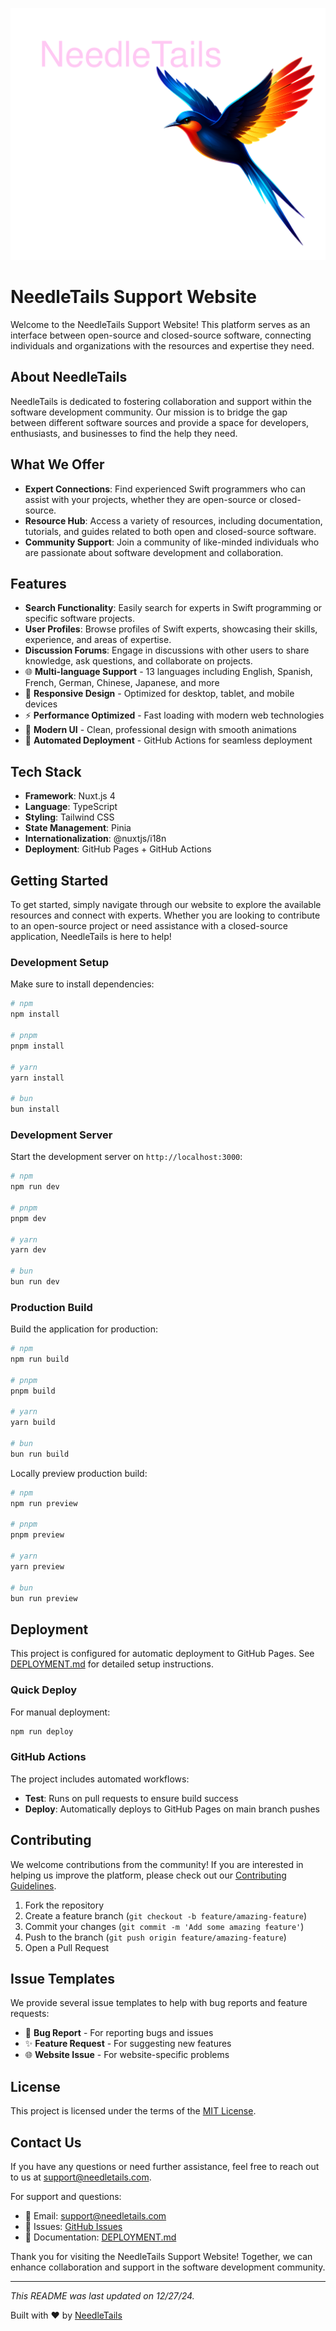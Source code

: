 ![NeedleTails](public/images/needletails_logo.svg)

# NeedleTails Support Website

Welcome to the NeedleTails Support Website! This platform serves as an interface between open-source and closed-source software, connecting individuals and organizations with the resources and expertise they need.

## About NeedleTails

NeedleTails is dedicated to fostering collaboration and support within the software development community. Our mission is to bridge the gap between different software sources and provide a space for developers, enthusiasts, and businesses to find the help they need.

## What We Offer

- **Expert Connections**: Find experienced Swift programmers who can assist with your projects, whether they are open-source or closed-source.
- **Resource Hub**: Access a variety of resources, including documentation, tutorials, and guides related to both open and closed-source software.
- **Community Support**: Join a community of like-minded individuals who are passionate about software development and collaboration.

## Features

- **Search Functionality**: Easily search for experts in Swift programming or specific software projects.
- **User Profiles**: Browse profiles of Swift experts, showcasing their skills, experience, and areas of expertise.
- **Discussion Forums**: Engage in discussions with other users to share knowledge, ask questions, and collaborate on projects.
- 🌐 **Multi-language Support** - 13 languages including English, Spanish, French, German, Chinese, Japanese, and more
- 📱 **Responsive Design** - Optimized for desktop, tablet, and mobile devices
- ⚡ **Performance Optimized** - Fast loading with modern web technologies
- 🎨 **Modern UI** - Clean, professional design with smooth animations
- 🚀 **Automated Deployment** - GitHub Actions for seamless deployment

## Tech Stack

- **Framework**: Nuxt.js 4
- **Language**: TypeScript
- **Styling**: Tailwind CSS
- **State Management**: Pinia
- **Internationalization**: @nuxtjs/i18n
- **Deployment**: GitHub Pages + GitHub Actions

## Getting Started

To get started, simply navigate through our website to explore the available resources and connect with experts. Whether you are looking to contribute to an open-source project or need assistance with a closed-source application, NeedleTails is here to help!

### Development Setup

Make sure to install dependencies:

```bash
# npm
npm install

# pnpm
pnpm install

# yarn
yarn install

# bun
bun install
```

### Development Server

Start the development server on `http://localhost:3000`:

```bash
# npm
npm run dev

# pnpm
pnpm dev

# yarn
yarn dev

# bun
bun run dev
```

### Production Build

Build the application for production:

```bash
# npm
npm run build

# pnpm
pnpm build

# yarn
yarn build

# bun
bun run build
```

Locally preview production build:

```bash
# npm
npm run preview

# pnpm
pnpm preview

# yarn
yarn preview

# bun
bun run preview
```

## Deployment

This project is configured for automatic deployment to GitHub Pages. See [DEPLOYMENT.md](./DEPLOYMENT.md) for detailed setup instructions.

### Quick Deploy

For manual deployment:
```bash
npm run deploy
```

### GitHub Actions

The project includes automated workflows:
- **Test**: Runs on pull requests to ensure build success
- **Deploy**: Automatically deploys to GitHub Pages on main branch pushes

## Contributing

We welcome contributions from the community! If you are interested in helping us improve the platform, please check out our [Contributing Guidelines](CONTRIBUTING.md).

1. Fork the repository
2. Create a feature branch (`git checkout -b feature/amazing-feature`)
3. Commit your changes (`git commit -m 'Add some amazing feature'`)
4. Push to the branch (`git push origin feature/amazing-feature`)
5. Open a Pull Request

## Issue Templates

We provide several issue templates to help with bug reports and feature requests:
- 🐛 **Bug Report** - For reporting bugs and issues
- ✨ **Feature Request** - For suggesting new features
- 🌐 **Website Issue** - For website-specific problems

## License

This project is licensed under the terms of the [MIT License](LICENSE.md).

## Contact Us

If you have any questions or need further assistance, feel free to reach out to us at [support@needletails.com](mailto:support@needletails.com).

For support and questions:
- 📧 Email: support@needletails.com
- 🐛 Issues: [GitHub Issues](https://github.com/needletails/needletails-website/issues)
- 📖 Documentation: [DEPLOYMENT.md](./DEPLOYMENT.md)

Thank you for visiting the NeedleTails Support Website! Together, we can enhance collaboration and support in the software development community.

---

*This README was last updated on 12/27/24.*

Built with ❤️ by [NeedleTails](https://needletails.com)
